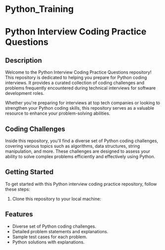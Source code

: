 # Python_Training


# Python Interview Coding Practice Questions

## Description

Welcome to the Python Interview Coding Practice Questions repository! This repository is dedicated to helping you prepare for Python coding interviews. It provides a curated collection of coding challenges and problems frequently encountered during technical interviews for software development roles.

Whether you're preparing for interviews at top tech companies or looking to strengthen your Python coding skills, this repository serves as a valuable resource to enhance your problem-solving abilities.

## Coding Challenges

Inside this repository, you'll find a diverse set of Python coding challenges, covering various topics such as algorithms, data structures, string manipulation, and more. These challenges are designed to assess your ability to solve complex problems efficiently and effectively using Python.

## Getting Started

To get started with this Python interview coding practice repository, follow these steps:

1. Clone this repository to your local machine:

## Features
- Diverse set of Python coding challenges.
- Detailed problem statements and explanations.
- Sample test cases for each problem.
- Python solutions with explanations.
